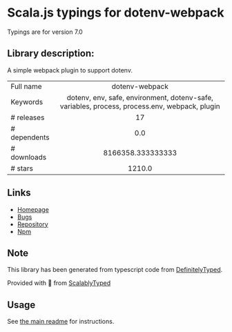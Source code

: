 
# Scala.js typings for dotenv-webpack

Typings are for version 7.0

## Library description:
A simple webpack plugin to support dotenv.

|                    |                 |
| ------------------ | :-------------: |
| Full name          | dotenv-webpack |
| Keywords           | dotenv, env, safe, environment, dotenv-safe, variables, process, process.env, webpack, plugin |
| # releases         | 17 |
| # dependents       | 0.0 |
| # downloads        | 8166358.333333333 |
| # stars            | 1210.0 |

## Links
- [Homepage](https://github.com/mrsteele/dotenv-webpack#readme)
- [Bugs](https://github.com/mrsteele/dotenv-webpack/issues)
- [Repository](https://github.com/mrsteele/dotenv-webpack)
- [Npm](https://www.npmjs.com/package/dotenv-webpack)
    


## Note
This library has been generated from typescript code from [DefinitelyTyped](https://definitelytyped.org).

Provided with :purple_heart: from [ScalablyTyped](https://github.com/oyvindberg/ScalablyTyped)

## Usage
See [the main readme](../../readme.md) for instructions.


